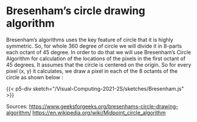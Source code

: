 # Bresenham’s circle drawing algorithm
Bresenham’s algorithms uses the key feature of circle that it is highly symmetric. So, for whole 360 degree of circle we will divide it in 8-parts each octant of 45 degree. In order to do that we will use Bresenham’s Circle Algorithm for calculation of the locations of the pixels in the first octant of 45 degrees. It assumes that the circle is centered on the origin. So for every pixel (x, y) it calculates, we draw a pixel in each of the 8 octants of the circle as shown below : 

{{< p5-div sketch="/Visual-Computing-2021-2S/sketches/Bresenham.js" >}}

Sources:
https://www.geeksforgeeks.org/bresenhams-circle-drawing-algorithm/
https://en.wikipedia.org/wiki/Midpoint_circle_algorithm
